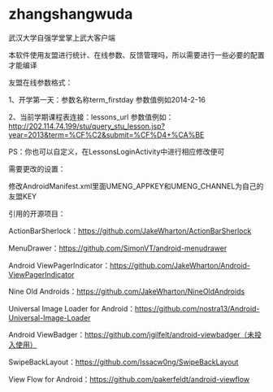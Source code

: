 zhangshangwuda
==============

武汉大学自强学堂掌上武大客户端

本软件使用友盟进行统计、在线参数、反馈管理吗，所以需要进行一些必要的配置才能编译

友盟在线参数格式：

1、开学第一天：参数名称term_firstday	参数值例如2014-2-16

2、当前学期课程表连接：lessons_url	参数值例如：http://202.114.74.199/stu/query_stu_lesson.jsp?year=2013&term=%CF%C2&submit=%CF%D4+%CA%BE

PS：你也可以自定义，在LessonsLoginActivity中进行相应修改便可

需要更改的设置：

修改AndroidManifest.xml里面UMENG_APPKEY和UMENG_CHANNEL为自己的友盟KEY

引用的开源项目：

ActionBarSherlock：https://github.com/JakeWharton/ActionBarSherlock

MenuDrawer：https://github.com/SimonVT/android-menudrawer

Android ViewPagerIndicator：https://github.com/JakeWharton/Android-ViewPagerIndicator

Nine Old Androids：https://github.com/JakeWharton/NineOldAndroids

Universal Image Loader for Android：https://github.com/nostra13/Android-Universal-Image-Loader

Android ViewBadger：https://github.com/jgilfelt/android-viewbadger（未投入使用）

SwipeBackLayout：https://github.com/Issacw0ng/SwipeBackLayout

View Flow for Android：https://github.com/pakerfeldt/android-viewflow